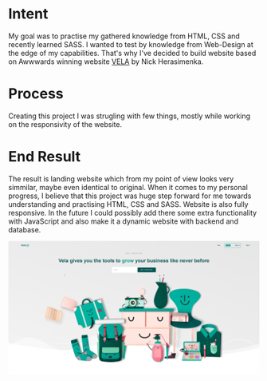 # Intent
My goal was to practise my gathered knowledge from HTML, CSS and recently learned SASS. I wanted to test by knowledge from Web-Design at the edge of my capabilities. That's why I've decided to build website based on Awwwards winning website <a href="https://www.awwwards.com/sites/vela">VELA</a> by Nick Herasimenka.

# Process
Creating this project I was strugling with few things, mostly while working on the responsivity of the website.

# End Result
The result is landing website which from my point of view looks very simmilar, maybe even identical to original. When it comes to my personal progress, I believe that this project was huge step forward for me towards understanding and practising HTML, CSS and SASS. Website is also fully responsive. In the future I could possibly add there some extra functionality with JavaScript and also make it a dynamic website with backend and database.

<img 
     src="img/Vela1.png"
     alt="Grapefruit slice atop a pile of other slices">
     

